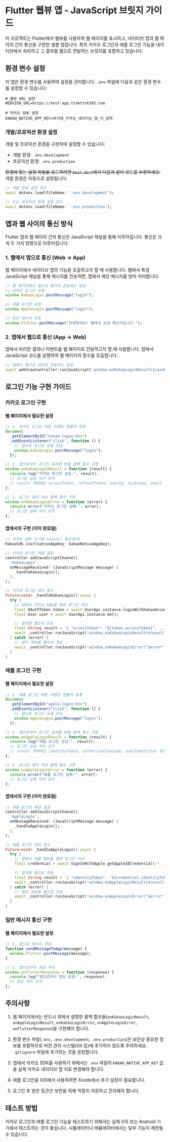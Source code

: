 # Flutter 웹뷰 앱 - JavaScript 브릿지 가이드

이 프로젝트는 Flutter에서 웹뷰를 사용하여 웹 페이지를 표시하고, 네이티브 앱과 웹 페이지 간의 통신을 구현한 샘플 앱입니다. 특히 카카오 로그인과 애플 로그인 기능을 네이티브에서 처리하고 그 결과를 웹으로 전달하는 브릿지를 포함하고 있습니다.

## 환경 변수 설정

이 앱은 환경 변수를 사용하여 설정을 관리합니다. `.env` 파일에 다음과 같은 환경 변수를 설정할 수 있습니다:

```
# 웹뷰 URL 설정
WEBVIEW_URL=https://test-app.ttokttok365.com

# 카카오 SDK 설정
KAKAO_NATIVE_APP_KEY=여기에_카카오_네이티브_앱_키_입력
```

### 개발/프로덕션 환경 설정

개발 및 프로덕션 환경을 구분하여 설정할 수 있습니다:

- 개발 환경: `.env.development`
- 프로덕션 환경: `.env.production`

~~환경에 맞는 설정 파일을 로드하려면 `main.dart`에서 다음과 같이 코드를 수정하세요:~~
개발 환경은 자동으로 설정됩니다.

```dart
// 개발 환경 설정 로드
await dotenv.load(fileName: '.env.development');

// 또는 프로덕션 환경 설정 로드
await dotenv.load(fileName: '.env.production');
```

## 앱과 웹 사이의 통신 방식

Flutter 앱과 웹 페이지 간의 통신은 JavaScript 채널을 통해 이루어집니다. 통신은 크게 두 가지 방향으로 이루어집니다:

### 1. 웹에서 앱으로 통신 (Web → App)

웹 페이지에서 네이티브 앱의 기능을 호출하고자 할 때 사용합니다. 웹에서 특정 JavaScript 채널을 통해 메시지를 전송하면, 앱에서 해당 메시지를 받아 처리합니다.

```javascript
// 웹 페이지에서 앱으로 메시지 전송하는 방법
// 카카오 로그인 요청
window.KakaoLogin.postMessage("login");

// 애플 로그인 요청
window.AppleLogin.postMessage("login");

// 일반 메시지 전송
window.Flutter.postMessage("안녕하세요! 웹에서 보낸 메시지입니다.");
```

### 2. 앱에서 웹으로 통신 (App → Web)

앱에서 처리한 결과나 이벤트를 웹 페이지로 전달하고자 할 때 사용합니다. 앱에서 JavaScript 코드를 실행하여 웹 페이지의 함수를 호출합니다.

```dart
// 앱에서 웹으로 데이터 전송하는 방법
await webViewController.runJavaScript('window.onKakaoLoginResult($jsonResult);');
```

## 로그인 기능 구현 가이드

### 카카오 로그인 구현

#### 웹 페이지에서 필요한 설정

```javascript
// 1. 카카오 로그인 버튼 이벤트 핸들러 등록
document
  .getElementById("kakao-login-btn")
  .addEventListener("click", function () {
    // 앱으로 로그인 요청 전송
    window.KakaoLogin.postMessage("login");
  });

// 2. 앱으로부터 로그인 결과를 받을 콜백 함수 구현
window.onKakaoLoginResult = function (result) {
  console.log("카카오 로그인 성공:", result);
  // 로그인 성공 처리 로직
  // result 객체에는 accessToken, refreshToken, userId, nickname, email 등이 포함됨
};

// 3. 로그인 에러 처리 콜백 함수 구현
window.onKakaoLoginError = function (error) {
  console.error("카카오 로그인 실패:", error);
  // 로그인 실패 처리 로직
};
```

#### 앱에서의 구현 (이미 완료됨)

```dart
// 카카오 SDK 초기화 (main() 함수에서)
KakaoSdk.init(nativeAppKey: kakaoNativeAppKey);

// 카카오 로그인 채널 설정
controller.addJavaScriptChannel(
  'KakaoLogin',
  onMessageReceived: (JavaScriptMessage message) {
    _handleKakaoLogin();
  },
);

// 카카오 로그인 처리 함수
Future<void> _handleKakaoLogin() async {
  try {
    // 앱에서 카카오 SDK를 통한 로그인 처리
    final OAuthToken token = await UserApi.instance.loginWithKakaoAccount();
    final User user = await UserApi.instance.me();

    // 결과를 웹으로 전송
    final String result = '{ "accessToken": "${token.accessToken}", ... }';
    await _controller.runJavaScript('window.onKakaoLoginResult($result);');
  } catch (error) {
    // 에러 정보를 웹으로 전송
    await _controller.runJavaScript('window.onKakaoLoginError("$error");');
  }
}
```

### 애플 로그인 구현

#### 웹 페이지에서 필요한 설정

```javascript
// 1. 애플 로그인 버튼 이벤트 핸들러 등록
document
  .getElementById("apple-login-btn")
  .addEventListener("click", function () {
    // 앱으로 로그인 요청 전송
    window.AppleLogin.postMessage("login");
  });

// 2. 앱으로부터 로그인 결과를 받을 콜백 함수 구현
window.onAppleLoginResult = function (result) {
  console.log("애플 로그인 성공:", result);
  // 로그인 성공 처리 로직
  // result 객체에는 identityToken, authorizationCode, userIdentifier 등이 포함됨
};

// 3. 로그인 에러 처리 콜백 함수 구현
window.onAppleLoginError = function (error) {
  console.error("애플 로그인 실패:", error);
  // 로그인 실패 처리 로직
};
```

#### 앱에서의 구현 (이미 완료됨)

```dart
// 애플 로그인 채널 설정
controller.addJavaScriptChannel(
  'AppleLogin',
  onMessageReceived: (JavaScriptMessage message) {
    _handleAppleLogin();
  },
);

// 애플 로그인 처리 함수
Future<void> _handleAppleLogin() async {
  try {
    // 앱에서 애플 SDK를 통한 로그인 처리
    final credential = await SignInWithApple.getAppleIDCredential(/* ... */);

    // 결과를 웹으로 전송
    final String result = '{ "identityToken": "${credential.identityToken}", ... }';
    await _controller.runJavaScript('window.onAppleLoginResult($result);');
  } catch (error) {
    // 에러 정보를 웹으로 전송
    await _controller.runJavaScript('window.onAppleLoginError("$error");');
  }
}
```

### 일반 메시지 통신 구현

#### 웹 페이지에서 필요한 설정

```javascript
// 1. 앱으로 메시지 전송
function sendMessageToApp(message) {
  window.Flutter.postMessage(message);
}

// 2. 앱으로부터 응답 처리
window.onFlutterResponse = function (response) {
  console.log("앱으로부터 응답 받음:", response);
  // 응답 처리 로직
};
```

## 주의사항

1. 웹 페이지에서는 반드시 위에서 설명한 콜백 함수들(`onKakaoLoginResult`, `onAppleLoginResult`, `onKakaoLoginError`, `onAppleLoginError`, `onFlutterResponse`)을 구현해야 합니다.

2. 환경 변수 파일(`.env`, `.env.development`, `.env.production`)은 보안상 중요한 정보를 포함하므로 버전 관리 시스템(Git 등)에 추가하지 않도록 주의하세요. `.gitignore` 파일에 추가하는 것을 권장합니다.

3. 앱에서 카카오 SDK를 사용하기 위해서는 `.env` 파일의 `KAKAO_NATIVE_APP_KEY` 값을 실제 카카오 네이티브 앱 키로 변경해야 합니다.

4. 애플 로그인을 iOS에서 사용하려면 Xcode에서 추가 설정이 필요합니다.

5. 로그인 후 받은 토큰은 보안을 위해 적절히 저장하고 관리해야 합니다.

## 테스트 방법

카카오 로그인과 애플 로그인 기능을 테스트하기 위해서는 실제 iOS 또는 Android 기기에서 테스트하는 것이 좋습니다. 시뮬레이터나 에뮬레이터에서는 일부 기능이 제한될 수 있습니다.
